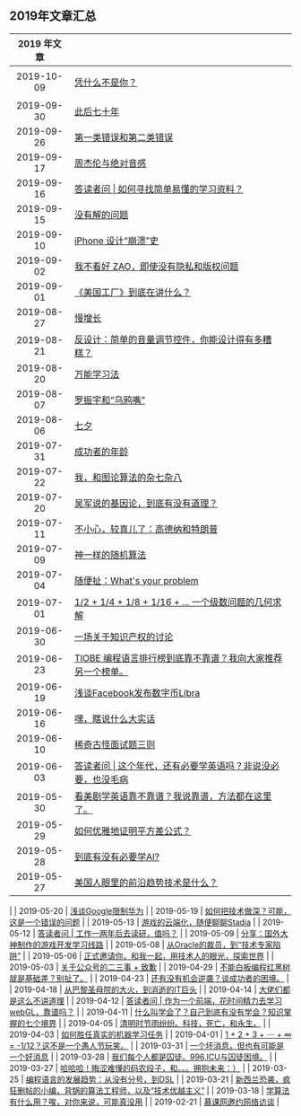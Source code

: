## 2019年文章汇总

| 2019 年文章 | |
| :---: | --- |
| | |
| 2019-10-09 | [凭什么不是你？](2019-10-09/) |
| | |
| 2019-09-30 | [此后七十年](2019-09-30/) |
| 2019-09-26 | [第一类错误和第二类错误](2019-09-26/) |
| 2019-09-17 | [周杰伦与绝对音感](2019-09-17/) |
| 2019-09-16 | [答读者问 \| 如何寻找简单易懂的学习资料？](2019-09-16/) |
| 2019-09-15 | [没有解的问题](2019-09-15/) |
| 2019-09-10 | [iPhone 设计“崩溃”史](2019-09-10/) |
| 2019-09-02 | [我不看好 ZAO，即使没有隐私和版权问题](2019-09-02/) |
| 2019-09-01 | [《美国工厂》到底在讲什么？](2019-09-01/) |
| 2019-08-27 | [慢增长](2019-08-27/) |
| 2019-08-21 | [反设计：简单的音量调节控件，你能设计得有多糟糕？](2019-08-21/) |
| 2019-08-20 | [万能学习法](2019-08-20/) |
| 2019-08-07 | [罗振宇和“乌鸦嘴”](2019-08-07/) |
| 2019-08-06 | [七夕](2019-08-06/) |
| 2019-07-31 | [成功者的年龄](2019-07-31/) |
| 2019-07-22 | [我，和图论算法的杂七杂八](2019-07-22/) |
| 2019-07-20 | [吴军说的基因论，到底有没有道理？](2019-07-20/) |
| 2019-07-11 | [不小心，较真儿了：高德纳和特朗普](2019-07-11/) |
| 2019-07-09 | [神一样的随机算法](2019-07-09/) |
| 2019-07-04 | [随便扯：What's your problem](2019-07-04/) |
| 2019-07-01 | [1/2 + 1/4 + 1/8 + 1/16 + ... 一个级数问题的几何求解](2019-07-01/) |
| 2019-06-30 | [一场关于知识产权的讨论](2019-06-30/) |
| 2019-06-23 | [TIOBE 编程语言排行榜到底靠不靠谱？我向大家推荐另一个榜单。](2019-06-23/) |
| 2019-06-19 | [浅谈Facebook发布数字币Libra](2019-06-19/) |
| 2019-06-16 | [嘿，瞎说什么大实话](2019-06-16/) |
| 2019-06-10 | [稀奇古怪面试题三则](2019-06-10/) |
| 2019-06-03 | [答读者问 \| 这个年代，还有必要学英语吗？非说没必要，也没毛病](2019-06-03/) |
| 2019-05-30 | [看美剧学英语靠不靠谱？我说靠谱，方法都在这里了。](2019-05-30/) |
| 2019-05-29 | [如何优雅地证明平方差公式？](2019-05-29/) |
| 2019-05-28 | [到底有没有必要学AI?](2019-05-28/) |
| 2019-05-27 | [美国人眼里的前沿趋势技术是什么？](2019-05-27/) |
|
| 2019-05-20 | [浅谈Google限制华为](2019-05-20/) |
| 2019-05-19 | [如何把技术做深？可能，这是一个错误的问题](2019-05-19/) |
| 2019-05-13 | [游戏的云端化，随便聊聊Stadia](2019-05-13/) |
| 2019-05-12 | [答读者问 \| 工作一两年后去读研，值吗？](2019-05-12/) |
| 2019-05-09 | [分享：国外大神制作的游戏开发学习线路](2019-05-09/) |
| 2019-05-08 | [从Oracle的裁员，到“技术专家陷阱”](2019-05-08/) |
| 2019-05-06 | [正式邀请你，和我一起，用技术人的眼光，探索世界](2019-05-06/) |
| 2019-05-03 | [关于公众号的二三事 + 致歉](2019-05-03/) |
| 2019-04-29 | [不能白板编程红黑树就是基础差？别扯了。](2019-04-29/) |
| 2019-04-23 | [还有没有机会逆袭？谈成功者的困境。](2019-04-23/) |
| 2019-04-18 | [从巴黎圣母院的大火，到消逝的IT巨头](2019-04-18/) |
| 2019-04-14 | [大佬们都是这么不讲道理](2019-04-14/) |
| 2019-04-12 | [答读者问 \| 作为一个前端，花时间精力去学习webGL，靠谱吗？](2019-04-12/) |
| 2019-04-11 | [什么叫学会了？自己到底有没有学会？知识掌握的七个境界](2019-04-11/) |
| 2019-04-05 | [清明时节雨纷纷。科技，死亡，和永生。](2019-04-05/) |
| 2019-04-03 | [如何胜任真实的机器学习任务](2019-04-03/) |
| 2019-04-01 | [1 + 2 + 3 + ⋯ + ∞ = -1/12？这不是一个愚人节玩笑。](2019-04-01/) |
| 2019-03-31 | [一个坏消息，但也有可能是一个好消息](2019-03-31/) |
| 2019-03-28 | [我们每个人都是囚徒。996.ICU与囚徒困境。](2019-03-28/) |
| 2019-03-27 | [哈哈哈！晦涩难懂的码农段子，和。。。拥抱未来：）](2019-03-27/) |
| 2019-03-25 | [编程语言的发展趋势：从没有分号，到DSL](2019-03-25/) |
| 2019-03-21 | [新西兰恐袭，疯狂删帖的小编，背锅的算法工程师，以及“技术优越主义”](2019-03-21/) |
| 2019-03-18 | [学算法有什么用？唉，对你来说，可能真没用](2019-03-18/) |
| 2019-02-21 | [慕课网邀约网络访谈](2019-02-21/) |
